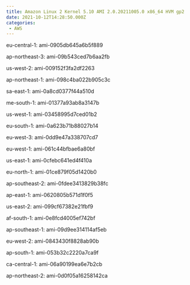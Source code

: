 ```yaml
---
title: Amazon Linux 2 Kernel 5.10 AMI 2.0.20211005.0 x86_64 HVM gp2
date: 2021-10-12T14:28:50.000Z
categories:
 - AWS
---
```


eu-central-1: ami-0905db645a6b5f889

ap-northeast-3: ami-09b543ced7b6aa2fb

us-west-2: ami-009152f3fa2df2263

ap-northeast-1: ami-098c4ba022b905c3c

sa-east-1: ami-0a8cd0377f44a510d

me-south-1: ami-01377a93ab8a3147b

us-west-1: ami-03458995d7ced01b2

eu-south-1: ami-0a623b71b88027b14

eu-west-3: ami-0dd9e47a338707cd7

eu-west-1: ami-061c44bfbae6a80bf

us-east-1: ami-0cfebc641ed4f410a

eu-north-1: ami-01ce879f05d1420b0

ap-southeast-2: ami-0fdee3413829b38fc

ap-east-1: ami-0620805b571d1f0f5

us-east-2: ami-099cf67382e21fbf9

af-south-1: ami-0e8fcd4005ef742bf

ap-southeast-1: ami-09d9ee314114af5eb

eu-west-2: ami-0843430f8828ab90b

ap-south-1: ami-053b32c2220a7ca9f

ca-central-1: ami-06a90199ea6e7b2cb

ap-northeast-2: ami-0d0f05a16258142ca

